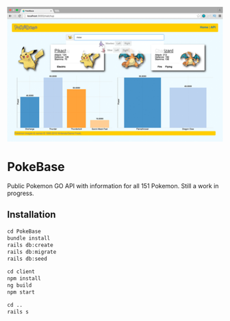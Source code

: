 ![Screenshot](screenshot.png)

# PokeBase

Public Pokemon GO API with information for all 151 Pokemon.
Still a work in progress.


## Installation

```
cd PokeBase
bundle install
rails db:create
rails db:migrate
rails db:seed
```
```
cd client
npm install
ng build
npm start
```
```
cd ..
rails s
```
